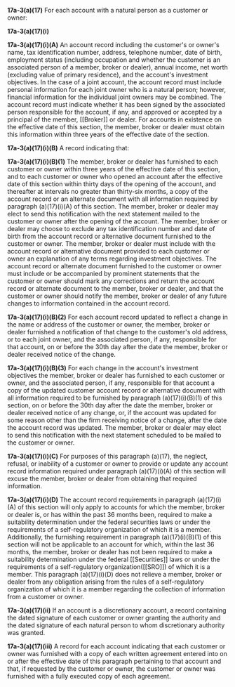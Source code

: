 **17a-3(a)(17)** For each account with a natural person as a customer or owner:

**17a-3(a)(17)(i)**

**17a-3(a)(17)(i)(A)** An account record including the customer's or owner's name, tax identification number, address, telephone number, date of birth, employment status (including occupation and whether the customer is an associated person of a member, broker or dealer), annual income, net worth (excluding value of primary residence), and the account's investment objectives. In the case of a joint account, the account record must include personal information for each joint owner who is a natural person; however, financial information for the individual joint owners may be combined. The account record must indicate whether it has been signed by the associated person responsible for the account, if any, and approved or accepted by a principal of the member, [[Broker]] or dealer. For accounts in existence on the effective date of this section, the member, broker or dealer must obtain this information within three years of the effective date of the section.

**17a-3(a)(17)(i)(B)** A record indicating that:

**17a-3(a)(17)(i)(B)(1)** The member, broker or dealer has furnished to each customer or owner within three years of the effective date of this section, and to each customer or owner who opened an account after the effective date of this section within thirty days of the opening of the account, and thereafter at intervals no greater than thirty-six months, a copy of the account record or an alternate document with all information required by paragraph (a)(17)(i)(A) of this section. The member, broker or dealer may elect to send this notification with the next statement mailed to the customer or owner after the opening of the account. The member, broker or dealer may choose to exclude any tax identification number and date of birth from the account record or alternative document furnished to the customer or owner. The member, broker or dealer must include with the account record or alternative document provided to each customer or owner an explanation of any terms regarding investment objectives. The account record or alternate document furnished to the customer or owner must include or be accompanied by prominent statements that the customer or owner should mark any corrections and return the account record or alternate document to the member, broker or dealer, and that the customer or owner should notify the member, broker or dealer of any future changes to information contained in the account record.

**17a-3(a)(17)(i)(B)(2)** For each account record updated to reflect a change in the name or address of the customer or owner, the member, broker or dealer furnished a notification of that change to the customer's old address, or to each joint owner, and the associated person, if any, responsible for that account, on or before the 30th day after the date the member, broker or dealer received notice of the change.

**17a-3(a)(17)(i)(B)(3)** For each change in the account's investment objectives the member, broker or dealer has furnished to each customer or owner, and the associated person, if any, responsible for that account a copy of the updated customer account record or alternative document with all information required to be furnished by paragraph (a)(17)(i)(B)(1) of this section, on or before the 30th day after the date the member, broker or dealer received notice of any change, or, if the account was updated for some reason other than the firm receiving notice of a change, after the date the account record was updated. The member, broker or dealer may elect to send this notification with the next statement scheduled to be mailed to the customer or owner.

**17a-3(a)(17)(i)(C)** For purposes of this paragraph (a)(17), the neglect, refusal, or inability of a customer or owner to provide or update any account record information required under paragraph (a)(17)(i)(A) of this section will excuse the member, broker or dealer from obtaining that required information.

**17a-3(a)(17)(i)(D)** The account record requirements in paragraph (a)(17)(i)(A) of this section will only apply to accounts for which the member, broker or dealer is, or has within the past 36 months been, required to make a suitability determination under the federal securities laws or under the requirements of a self-regulatory organization of which it is a member. Additionally, the furnishing requirement in paragraph (a)(17)(i)(B)(1) of this section will not be applicable to an account for which, within the last 36 months, the member, broker or dealer has not been required to make a suitability determination under the federal [[Securities]] laws or under the requirements of a self-regulatory organization([[SRO]]) of which it is a member. This paragraph (a)(17)(i)(D) does not relieve a member, broker or dealer from any obligation arising from the rules of a self-regulatory organization of which it is a member regarding the collection of information from a customer or owner.

**17a-3(a)(17)(ii)** If an account is a discretionary account, a record containing the dated signature of each customer or owner granting the authority and the dated signature of each natural person to whom discretionary authority was granted.

**17a-3(a)(17)(iii)** A record for each account indicating that each customer or owner was furnished with a copy of each written agreement entered into on or after the effective date of this paragraph pertaining to that account and that, if requested by the customer or owner, the customer or owner was furnished with a fully executed copy of each agreement.